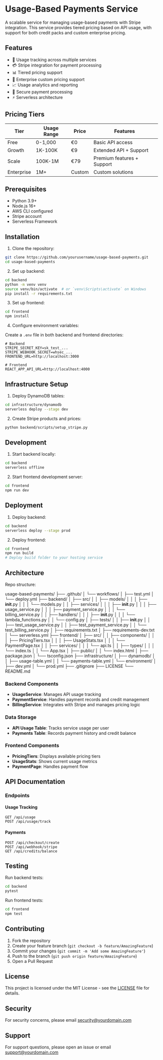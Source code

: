 # Usage-Based Payments Service

A scalable service for managing usage-based payments with Stripe integration. This service provides tiered pricing based on API usage, with support for both credit packs and custom enterprise pricing.

## Features

- 🔄 Usage tracking across multiple services
- 💳 Stripe integration for payment processing
- 📊 Tiered pricing support
- 🏢 Enterprise custom pricing support
- 📈 Usage analytics and reporting
- 🔐 Secure payment processing
- ⚡ Serverless architecture

## Pricing Tiers

| Tier       | Usage Range     | Price | Features                    |
|------------|----------------|-------|----------------------------|
| Free       | 0-1,000        | €0    | Basic API access           |
| Growth     | 1K-100K        | €9    | Extended API + Support     |
| Scale      | 100K-1M        | €79   | Premium features + Support |
| Enterprise | 1M+            | Custom| Custom solutions          |

## Prerequisites

- Python 3.9+
- Node.js 16+
- AWS CLI configured
- Stripe account
- Serverless Framework

## Installation

1. Clone the repository:
```bash
git clone https://github.com/yourusername/usage-based-payments.git
cd usage-based-payments
```

2. Set up backend:
```bash
cd backend
python -m venv venv
source venv/bin/activate  # or `venv\Scripts\activate` on Windows
pip install -r requirements.txt
```

3. Set up frontend:
```bash
cd frontend
npm install
```

4. Configure environment variables:

Create a `.env` file in both backend and frontend directories:

```env
# Backend
STRIPE_SECRET_KEY=sk_test_...
STRIPE_WEBHOOK_SECRET=whsec_...
FRONTEND_URL=http://localhost:3000

# Frontend
REACT_APP_API_URL=http://localhost:4000
```

## Infrastructure Setup

1. Deploy DynamoDB tables:
```bash
cd infrastructure/dynamodb
serverless deploy --stage dev
```

2. Create Stripe products and prices:
```bash
python backend/scripts/setup_stripe.py
```

## Development

1. Start backend locally:
```bash
cd backend
serverless offline
```

2. Start frontend development server:
```bash
cd frontend
npm run dev
```

## Deployment

1. Deploy backend:
```bash
cd backend
serverless deploy --stage prod
```

2. Deploy frontend:
```bash
cd frontend
npm run build
# Deploy build folder to your hosting service
```

## Architecture

Repo structure:

usage-based-payments/
├── .github/
│   └── workflows/
│       ├── test.yml
│       └── deploy.yml
├── backend/
│   ├── src/
│   │   ├── models/
│   │   │   ├── __init__.py
│   │   │   └── models.py
│   │   ├── services/
│   │   │   ├── __init__.py
│   │   │   ├── usage_service.py
│   │   │   ├── payment_service.py
│   │   │   └── billing_service.py
│   │   ├── handlers/
│   │   │   ├── __init__.py
│   │   │   └── lambda_functions.py
│   │   └── config.py
│   ├── tests/
│   │   ├── __init__.py
│   │   ├── test_usage_service.py
│   │   ├── test_payment_service.py
│   │   └── test_billing_service.py
│   ├── requirements.txt
│   ├── requirements-dev.txt
│   └── serverless.yml
├── frontend/
│   ├── src/
│   │   ├── components/
│   │   │   ├── PricingTiers.tsx
│   │   │   ├── UsageStats.tsx
│   │   │   └── PaymentPage.tsx
│   │   ├── services/
│   │   │   └── api.ts
│   │   ├── types/
│   │   │   └── index.ts
│   │   └── App.tsx
│   ├── public/
│   │   └── index.html
│   ├── package.json
│   └── tsconfig.json
├── infrastructure/
│   ├── dynamodb/
│   │   ├── usage-table.yml
│   │   └── payments-table.yml
│   └── environment/
│       ├── dev.yml
│       └── prod.yml
├── .gitignore
├── LICENSE
└── README.md

### Backend Components

- **UsageService**: Manages API usage tracking
- **PaymentService**: Handles payment records and credit management
- **BillingService**: Integrates with Stripe and manages pricing logic

### Data Storage

- **API Usage Table**: Tracks service usage per user
- **Payments Table**: Records payment history and credit balance

### Frontend Components

- **PricingTiers**: Displays available pricing tiers
- **UsageStats**: Shows current usage metrics
- **PaymentPage**: Handles payment flow

## API Documentation

### Endpoints

#### Usage Tracking
```
GET /api/usage
POST /api/usage/track
```

#### Payments
```
POST /api/checkout/create
POST /api/webhook/stripe
GET /api/credits/balance
```

## Testing

Run backend tests:
```bash
cd backend
pytest
```

Run frontend tests:
```bash
cd frontend
npm test
```

## Contributing

1. Fork the repository
2. Create your feature branch (`git checkout -b feature/AmazingFeature`)
3. Commit your changes (`git commit -m 'Add some AmazingFeature'`)
4. Push to the branch (`git push origin feature/AmazingFeature`)
5. Open a Pull Request

## License

This project is licensed under the MIT License - see the [LICENSE](LICENSE) file for details.

## Security

For security concerns, please email security@yourdomain.com

## Support

For support questions, please open an issue or email support@yourdomain.com
